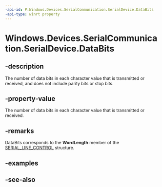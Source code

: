 ```yaml
---
-api-id: P:Windows.Devices.SerialCommunication.SerialDevice.DataBits
-api-type: winrt property
---
```


<!-- Property syntax
public ushort DataBits { get;  set; }
-->

# Windows.Devices.SerialCommunication.SerialDevice.DataBits

## -description
The number of data bits in each character value that is transmitted or received, and does not include parity bits or stop bits.

## -property-value
The number of data bits in each character value that is transmitted or received.

## -remarks
DataBits corresponds to the **WordLength** member of the [SERIAL_LINE_CONTROL](https://msdn.microsoft.com/library/windows/hardware/jj680686(v=vs.85).aspx) structure.

## -examples

## -see-also
